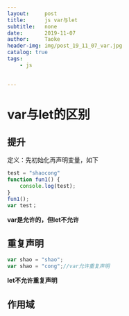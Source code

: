 ```yaml
---
layout:     post
title:      js var与let
subtitle:   none
date:       2019-11-07
author:     Taoke
header-img: img/post_19_11_07_var.jpg
catalog: true
tags:
    - js
   
    
---
```


# var与let的区别

## 提升

定义：先初始化再声明变量，如下

```javascript
test = "shaocong"
function fun1() {
	console.log(test);
}
fun1();
var test；
```

**var是允许的，但let不允许**

## 重复声明

```javascript
var shao = "shao";
var shao = "cong";//var允许重复声明
```

**let不允许重复声明**

## 作用域

